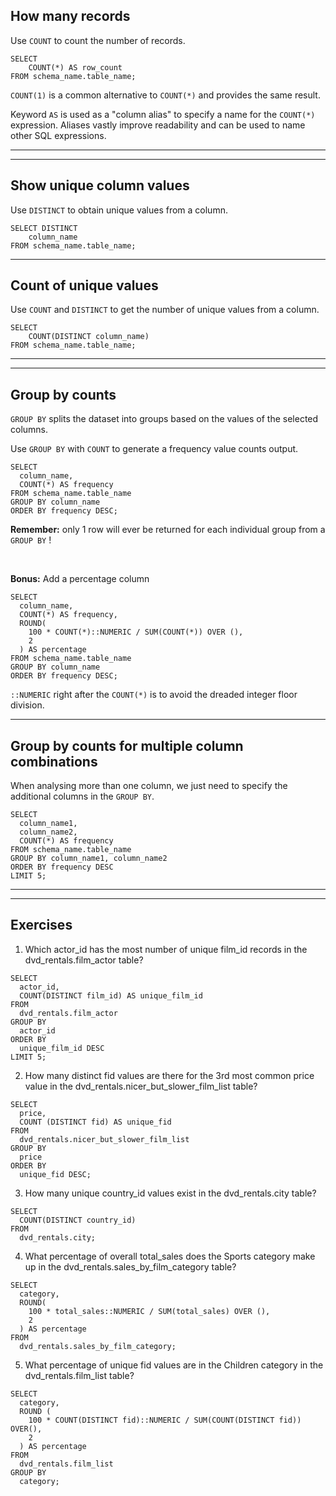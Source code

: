 
## How many records

Use `COUNT` to count the number of records.

```
SELECT
    COUNT(*) AS row_count
FROM schema_name.table_name;
```
`COUNT(1)` is a common alternative to `COUNT(*)` and provides the same result.

Keyword `AS` is used as a "column alias" to specify a name for the `COUNT(*)` expression. Aliases vastly improve readability and can be used to name other SQL expressions.

<hr><hr>

## Show unique column values

Use `DISTINCT` to obtain unique values from a column.

```
SELECT DISTINCT
    column_name
FROM schema_name.table_name;
```
<hr>

## Count of unique values

Use `COUNT` and `DISTINCT` to get the number of unique values from a column.

```
SELECT
    COUNT(DISTINCT column_name) 
FROM schema_name.table_name;
```

<hr><hr>

## Group by counts

`GROUP BY` splits the dataset into groups based on the values of the selected columns.

Use `GROUP BY` with `COUNT` to generate a frequency value counts output.

```
SELECT
  column_name,
  COUNT(*) AS frequency
FROM schema_name.table_name
GROUP BY column_name
ORDER BY frequency DESC;
```

**Remember:** only 1 row will ever be returned for each individual group from a `GROUP BY` !

<br>

**Bonus:** Add a percentage column

```
SELECT
  column_name,
  COUNT(*) AS frequency,
  ROUND(
    100 * COUNT(*)::NUMERIC / SUM(COUNT(*)) OVER (),
    2
  ) AS percentage
FROM schema_name.table_name
GROUP BY column_name
ORDER BY frequency DESC;
```

```::NUMERIC``` right after the ```COUNT(*)``` is to avoid the dreaded integer floor division.

<hr>

## Group by counts for multiple column combinations

When analysing more than one column, we just need to specify the additional columns in the `GROUP BY`.

```
SELECT
  column_name1,
  column_name2,
  COUNT(*) AS frequency
FROM schema_name.table_name
GROUP BY column_name1, column_name2
ORDER BY frequency DESC
LIMIT 5;
```

<hr><hr>

## Exercises

1. Which actor_id has the most number of unique film_id records in the dvd_rentals.film_actor table?

```
SELECT
  actor_id,
  COUNT(DISTINCT film_id) AS unique_film_id
FROM 
  dvd_rentals.film_actor
GROUP BY
  actor_id
ORDER BY
  unique_film_id DESC
LIMIT 5;
```

2. How many distinct fid values are there for the 3rd most common price value in the dvd_rentals.nicer_but_slower_film_list table?

```
SELECT 
  price,
  COUNT (DISTINCT fid) AS unique_fid
FROM
  dvd_rentals.nicer_but_slower_film_list
GROUP BY
  price
ORDER BY
  unique_fid DESC;
```

3. How many unique country_id values exist in the dvd_rentals.city table?

```
SELECT
  COUNT(DISTINCT country_id)
FROM
  dvd_rentals.city;
```

4. What percentage of overall total_sales does the Sports category make up in the dvd_rentals.sales_by_film_category table?

```
SELECT
  category,
  ROUND(
    100 * total_sales::NUMERIC / SUM(total_sales) OVER (),
    2
  ) AS percentage
FROM 
  dvd_rentals.sales_by_film_category;
```

5. What percentage of unique fid values are in the Children category in the dvd_rentals.film_list table?

```
SELECT
  category,
  ROUND (
    100 * COUNT(DISTINCT fid)::NUMERIC / SUM(COUNT(DISTINCT fid)) OVER(),
    2
  ) AS percentage
FROM
  dvd_rentals.film_list
GROUP BY
  category;
  ```


